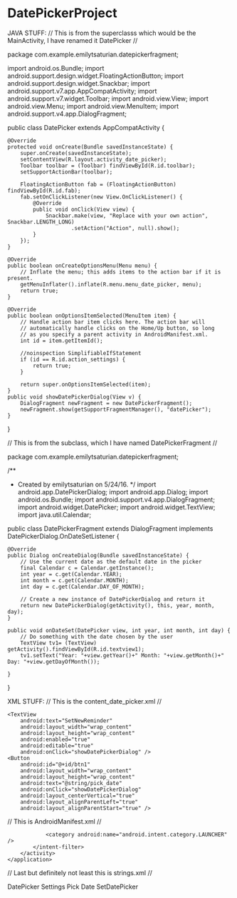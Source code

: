 # DatePickerProject

JAVA STUFF:
//
This is from the superclasss which would be the MainActivity, I have renamed it DatePicker
//

package com.example.emilytsaturian.datepickerfragment;

import android.os.Bundle;
import android.support.design.widget.FloatingActionButton;
import android.support.design.widget.Snackbar;
import android.support.v7.app.AppCompatActivity;
import android.support.v7.widget.Toolbar;
import android.view.View;
import android.view.Menu;
import android.view.MenuItem;
import android.support.v4.app.DialogFragment;

public class DatePicker extends AppCompatActivity {

    @Override
    protected void onCreate(Bundle savedInstanceState) {
        super.onCreate(savedInstanceState);
        setContentView(R.layout.activity_date_picker);
        Toolbar toolbar = (Toolbar) findViewById(R.id.toolbar);
        setSupportActionBar(toolbar);

        FloatingActionButton fab = (FloatingActionButton) findViewById(R.id.fab);
        fab.setOnClickListener(new View.OnClickListener() {
            @Override
            public void onClick(View view) {
                Snackbar.make(view, "Replace with your own action", Snackbar.LENGTH_LONG)
                        .setAction("Action", null).show();
            }
        });
    }

    @Override
    public boolean onCreateOptionsMenu(Menu menu) {
        // Inflate the menu; this adds items to the action bar if it is present.
        getMenuInflater().inflate(R.menu.menu_date_picker, menu);
        return true;
    }

    @Override
    public boolean onOptionsItemSelected(MenuItem item) {
        // Handle action bar item clicks here. The action bar will
        // automatically handle clicks on the Home/Up button, so long
        // as you specify a parent activity in AndroidManifest.xml.
        int id = item.getItemId();

        //noinspection SimplifiableIfStatement
        if (id == R.id.action_settings) {
            return true;
        }

        return super.onOptionsItemSelected(item);
    }
    public void showDatePickerDialog(View v) {
        DialogFragment newFragment = new DatePickerFragment();
        newFragment.show(getSupportFragmentManager(), "datePicker");
    }
}

//
This is from the subclass, which I have named DatePickerFragment
//

package com.example.emilytsaturian.datepickerfragment;

/**
 * Created by emilytsaturian on 5/24/16.
 */
        import android.app.DatePickerDialog;
        import android.app.Dialog;
        import android.os.Bundle;
        import android.support.v4.app.DialogFragment;
        import android.widget.DatePicker;
        import android.widget.TextView;
        import java.util.Calendar;

public class DatePickerFragment extends DialogFragment
        implements DatePickerDialog.OnDateSetListener {

    @Override
    public Dialog onCreateDialog(Bundle savedInstanceState) {
        // Use the current date as the default date in the picker
        final Calendar c = Calendar.getInstance();
        int year = c.get(Calendar.YEAR);
        int month = c.get(Calendar.MONTH);
        int day = c.get(Calendar.DAY_OF_MONTH);

        // Create a new instance of DatePickerDialog and return it
        return new DatePickerDialog(getActivity(), this, year, month, day);
    }

    public void onDateSet(DatePicker view, int year, int month, int day) {
        // Do something with the date chosen by the user
        TextView tv1= (TextView) getActivity().findViewById(R.id.textview1);
        tv1.setText("Year: "+view.getYear()+" Month: "+view.getMonth()+" Day: "+view.getDayOfMonth());

    }
}

XML STUFF:
//
This is the content_date_picker.xml
//

<RelativeLayout xmlns:android="http://schemas.android.com/apk/res/android"
    xmlns:tools="http://schemas.android.com/tools" android:layout_width="match_parent"
    android:layout_height="match_parent" android:paddingLeft="@dimen/activity_horizontal_margin"
    android:paddingRight="@dimen/activity_horizontal_margin"
    android:paddingTop="@dimen/activity_vertical_margin"
    android:paddingBottom="@dimen/activity_vertical_margin" tools:context=".DatePicker">

    <TextView
        android:text="SetNewReminder"
        android:layout_width="wrap_content"
        android:layout_height="wrap_content"
        android:enabled="true"
        android:editable="true"
        android:onClick="showDatePickerDialog" />
    <Button
        android:id="@+id/btn1"
        android:layout_width="wrap_content"
        android:layout_height="wrap_content"
        android:text="@string/pick_date"
        android:onClick="showDatePickerDialog"
        android:layout_centerVertical="true"
        android:layout_alignParentLeft="true"
        android:layout_alignParentStart="true" />

</RelativeLayout>

//
This is AndroidManifest.xml
//

<?xml version="1.0" encoding="utf-8"?>
<manifest xmlns:android="http://schemas.android.com/apk/res/android"
    package="com.example.emilytsaturian.datepickerfragment" >
<application
        android:allowBackup="true"
        android:icon="@mipmap/ic_launcher"
        android:label="@string/app_name"
        android:theme="@style/AppTheme" >
        <activity
            android:name=".DatePicker"
            android:label="@string/app_name" >
            <intent-filter>
                <action android:name="android.intent.action.MAIN" />

                <category android:name="android.intent.category.LAUNCHER" />
            </intent-filter>
        </activity>
    </application>

</manifest>

//
Last but definitely not least this is strings.xml
//

<resources>
    <string name="app_name">DatePicker</string>
    <string name="action_settings">Settings</string>
    <string name="pick_date">Pick Date</string>
    <string name="init_text">SetDatePicker</string>
</resources>
